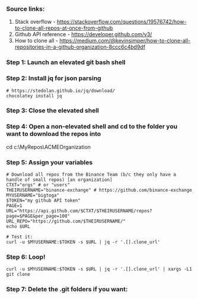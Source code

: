 ### Source links:
1. Stack overflow - https://stackoverflow.com/questions/19576742/how-to-clone-all-repos-at-once-from-github
2. Github API reference - https://developer.github.com/v3/
3. How to clone all - https://medium.com/@kevinsimper/how-to-clone-all-repositories-in-a-github-organization-8ccc6c4bd9df

### Step 1: Launch an elevated git bash shell

### Step 2: Install jq for json parsing
~~~
# https://stedolan.github.io/jq/download/
chocolatey install jq
~~~

### Step 3: Close the elevated shell

### Step 4: Open a non-elevated shell and cd to the folder you want to download the repos into
cd c:\MyRepos\ACMEOrganization

### Step 5: Assign your variables
~~~
# Download all repos from the Binance Team (b/c they only have a handle of small repos) [an organization]
CTXT="orgs" # or "users"
THEIRUSERNAME="binance-exchange" # https://github.com/binance-exchange
MYUSERNAME="bigtoga"
$TOKEN="my github API token"
PAGE=1
URL="https://api.github.com/$CTXT/$THEIRUSERNAME/repos?page=$PAGE&per_page=100"
URL_REPO="https://github.com/$THEIRUSERNAME/"
echo $URL

# Test it:
curl -u $MYUSERNAME:$TOKEN -s $URL | jq -r '.[].clone_url'
~~~

### Step 6: Loop!
~~~
curl -u $MYUSERNAME:$TOKEN -s $URL | jq -r '.[].clone_url' | xargs -L1 git clone
~~~

### Step 7: Delete the .git folders if you want:
~~~

~~~
